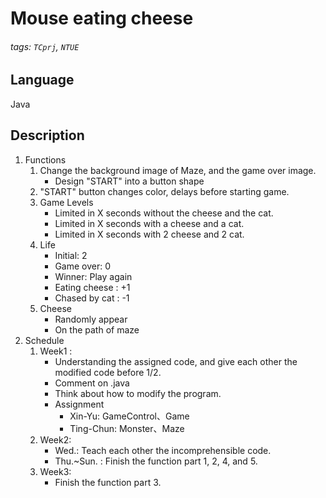 # Mouse eating cheese
###### tags: `TCprj`, `NTUE`
## Language
Java
## Description
1. Functions
    1. Change the background image of Maze, and the game over image.
        * Design "START" into a button shape
    2. "START" button changes color, delays before starting game.
    3. Game Levels
        * Limited in X seconds without the cheese and the cat.
        * Limited in X seconds with a cheese and a cat.
        * Limited in X seconds with 2 cheese and 2 cat.
    4. Life
        * Initial: 2
        * Game over: 0
        * Winner: Play again
        * Eating cheese : +1
        * Chased by cat : -1
    5. Cheese
        * Randomly appear
        * On the path of maze
1. Schedule
    1. Week1 : 
        * Understanding the assigned code, and give each other the modified code before 1/2.
        * Comment on .java
        * Think about how to modify the program.
        * Assignment
            * Xin-Yu: GameControl、Game
            * Ting-Chun: Monster、Maze
    3. Week2: 
        * Wed.: Teach each other the incomprehensible code.
        * Thu.~Sun. : Finish the function part 1, 2, 4, and 5.
    4. Week3:
        * Finish the function part 3.
